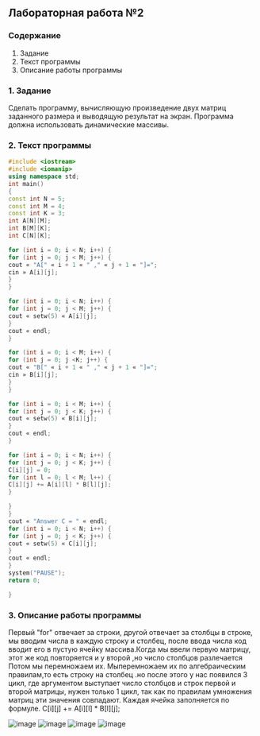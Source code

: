 

## Лабораторная работа №2

### Содержание

1. Задание
2. Текст программы
3. Описание работы программы

### 1. Задание
Сделать программу, вычисляющую произведение двух матриц заданного размера и выводящую результат на экран. Программа должна использовать динамические массивы.


### 2. Текст программы
```c++
#include <iostream>
#include <iomanip>
using namespace std;
int main()
{
const int N = 5;
const int M = 4;
const int K = 3;
int A[N][M];
int B[M][K];
int C[N][K];

for (int i = 0; i < N; i++) {
for (int j = 0; j < M; j++) {
cout « "A[" « i + 1 « " ," « j + 1 « "]=";
cin » A[i][j];
}
}

for (int i = 0; i < N; i++) {
for (int j = 0; j < M; j++) {
cout « setw(5) « A[i][j];
}
cout « endl;
}

for (int i = 0; i < M; i++) {
for (int j = 0; j <K; j++) {
cout « "B[" « i + 1 « " ," « j + 1 « "]=";
cin » B[i][j];
}
}

for (int i = 0; i < M; i++) {
for (int j = 0; j < K; j++) {
cout « setw(5) « B[i][j];
}
cout « endl;
}

for (int i = 0; i < N; i++) {
for (int j = 0; j < K; j++) {
C[i][j] = 0;
for (int l = 0; l < M; l++) {
C[i][j] += A[i][l] * B[l][j];
}

}
}
cout « "Answer C = " « endl;
for (int i = 0; i < N; i++) {
for (int j = 0; j < K; j++) {
cout « setw(5) « C[i][j];
}
cout « endl;
}
system("PAUSE");
return 0;

}
```
### 3. Описание работы программы
 Первый  "for" отвечает за строки, другой отвечает за столбцы в строке, мы вводим числа в каждую строку и столбец, после ввода числа код вводит его в пустую ячейку массива.Когда мы ввели первую матрицу, этот же код повторяется  и у второй ,но число столбцов разлечается
Потом мы перемножаем их.  Мыперемножаем их по алгебраическим правилам,то есть строку на столбец .но после этого у нас появился 3 цикл, где аргументом выступает число столбцов и строк первой и второй  матрицы, нужен только 1 цикл, так как по правилам умножения матриц эти значения совпадают. Каждая ячейка заполняется по формуле.
C[i][j] += A[i][l] * B[l][j];


![image](https://user-images.githubusercontent.com/106060331/172996038-519c448f-87c0-4a76-b4b5-0552e16d4bc4.png)
![image](https://user-images.githubusercontent.com/106060331/172996082-e2635998-2853-435c-b9fa-3607d0d02583.png)
![image](https://user-images.githubusercontent.com/106060331/172996149-5f685360-edf1-48a0-8ee4-db0cb306155a.png)
![image](https://user-images.githubusercontent.com/106060331/172996178-e7ae5ad8-e836-472e-9c48-97bf2182e2ab.png)

